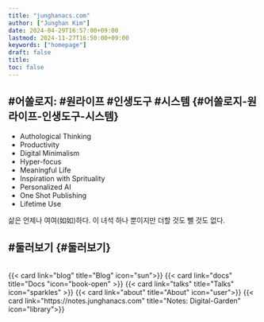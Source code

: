 ```yaml
---
title: "junghanacs.com"
author: ["Junghan Kim"]
date: 2024-04-29T16:57:00+09:00
lastmod: 2024-11-27T16:50:00+09:00
keywords: ["homepage"]
draft: false
title:
toc: false
---
```


## #어쏠로지: #원라이프 #인생도구 #시스템 {#어쏠로지-원라이프-인생도구-시스템}

-   Authological Thinking
-   Productivity
-   Digital Minimalism
-   Hyper-focus
-   Meaningful Life
-   Inspiration with Sprituality
-   Personalized AI
-   One Shot Publishing
-   Lifetime Use

삶은 언제나 여여(如如)하다. 이 녀석 하나 뿐이지만 더할 것도 뺄 것도 없다.


## #둘러보기 {#둘러보기}

<br>
{{< card link="blog" title="Blog" icon="sun">}}
{{< card link="docs" title="Docs  "icon="book-open" >}}
{{< card link="talks" title="Talks" icon="sparkles" >}}
{{< card link="about" title="About" icon="user">}}
{{< card link="https://notes.junghanacs.com" title="Notes: Digital-Garden" icon="library">}}
